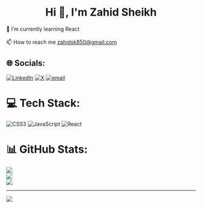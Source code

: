 <h1 align="center">Hi 👋, I'm Zahid Sheikh</h1>

🌱 I’m currently learning React<br><br>📫 How to reach me zahidsk850@gmail.com


## 🌐 Socials:
[![LinkedIn](https://img.shields.io/badge/LinkedIn-%230077B5.svg?logo=linkedin&logoColor=white)](https://linkedin.com/in/zahid-sheikh-775567288) [![X](https://img.shields.io/badge/X-black.svg?logo=X&logoColor=white)](https://x.com/zahiiid7) [![email](https://img.shields.io/badge/Email-D14836?logo=gmail&logoColor=white)](mailto:zahidsk850@gmail.com) 

# 💻 Tech Stack:
![CSS3](https://img.shields.io/badge/css3-%231572B6.svg?style=for-the-badge&logo=css3&logoColor=white) ![JavaScript](https://img.shields.io/badge/javascript-%23323330.svg?style=for-the-badge&logo=javascript&logoColor=%23F7DF1E) ![React](https://img.shields.io/badge/react-%2320232a.svg?style=for-the-badge&logo=react&logoColor=%2361DAFB)
# 📊 GitHub Stats:
![](https://github-readme-stats.vercel.app/api?username=zahidshk&theme=dark&hide_border=true&include_all_commits=false&count_private=false)<br/>
![](https://nirzak-streak-stats.vercel.app/?user=zahidshk&theme=dark&hide_border=true)<br/>
![](https://github-readme-stats.vercel.app/api/top-langs/?username=zahidshk&theme=dark&hide_border=true&include_all_commits=false&count_private=false&layout=compact)

---
[![](https://visitcount.itsvg.in/api?id=zahidshk&icon=0&color=0)](https://visitcount.itsvg.in)

<!-- Proudly created with GPRM ( https://gprm.itsvg.in ) -->

